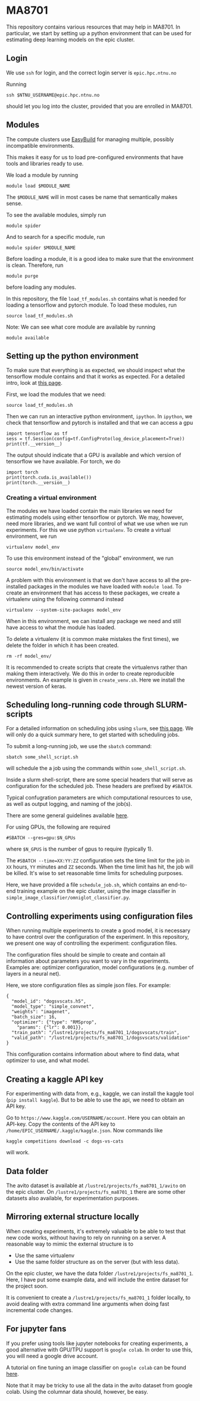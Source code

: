 # MA8701

This repository contains various resources that may help in MA8701.
In particular, we start by setting up a python environment that
can be used for estimating deep learning models on the epic cluster.

## Login

We use `ssh` for login, and the correct login server is `epic.hpc.ntnu.no`

Running

```
ssh $NTNU_USERNAME@epic.hpc.ntnu.no
```

should let you log into the cluster, provided that you are enrolled
in MA8701.

## Modules

The compute clusters use [EasyBuild](https://github.com/easybuilders/easybuild)
for managing multiple, possibly incompatible environments.

This makes it easy for us to load pre-configured environments that have
tools and libraries ready to use.

We load a module by running
```
module load $MODULE_NAME
```

The `$MODULE_NAME` will in most cases be name that semantically makes sense.

To see the available modules, simply run
```
module spider
```

And to search for a specific module, run
```
module spider $MODULE_NAME
```

Before loading a module, it is a good idea to make sure that the environment
is clean. Therefore, run
```
module purge
```
before loading any modules.


In this repository, the file `load_tf_modules.sh` contains what is needed
for loading a tensorflow and pytorch module. To load these modules, run
```
source load_tf_modules.sh
```

Note: We can see what core module are available by running
```
module available
```

## Setting up the python environment

To make sure that everything is as expected, we should inspect what the
tensorflow module contains and that it works as expected. For a detailed
intro, look at [this page](https://docs.python-guide.org/dev/virtualenvs/).

First, we load the modules that we need:
```
source load_tf_modules.sh
```

Then we can run an interactive python environment, `ipython`.
In `ipython`, we check that tensorflow and pytorch is installed
and that we can access a gpu
```
import tensorflow as tf
sess = tf.Session(config=tf.ConfigProto(log_device_placement=True))
print(tf.__version__)
```
The output should indicate that a GPU is available and which version
of tensorflow we have available.
For torch, we do
```
import torch
print(torch.cuda.is_available())
print(torch.__version__)
```

### Creating a virtual environment
The modules we have loaded contain the main libraries we need
for estimating models using either tensorflow or pytorch. We
may, however, need more libraries, and we want full control
of what we use when we run experiments. For this we use python
`virtualenv`. To create a virtual environment, we run
```
virtualenv model_env
```
To use this environment instead of the "global" environment,
we run
```
source model_env/bin/activate
```
A problem with this environment is that we don't have access
to all the pre-installed packages in the modules we have
loaded with `module load`. To create an environment that
has access to these packages, we create a virtualenv using
the following command instead
```
virtualenv --system-site-packages model_env
```
When in this environment, we can install any package we need
and still have access to what the module has loaded.

To delete a virtualenv (it is common make mistakes the first times),
we delete the folder in which it has been created.
```
rm -rf model_env/
```
It is recommended to create scripts that create the virtualenvs
rather than making them interactively. We do this in order to
create reproducible environments. An example is given in
`create_venv.sh`. Here we install the newest version of keras.

## Scheduling long-running code through SLURM-scripts

For a detailed information on scheduling jobs using `slurm`, see
[this page](https://slurm.schedmd.com/). We will only do a quick
summary here, to get started with scheduling jobs.

To submit a long-running job, we use the `sbatch` command:
```
sbatch some_shell_script.sh
```
will schedule the a job using the commands within `some_shell_script.sh`.

Inside a slurm shell-script, there are some special headers that will
serve as configuration for the scheduled job. These headers are
prefixed by `#SBATCH`.

Typical confugration parameters are which computational resources
to use, as well as output logging, and naming of the job(s).

There are some general guidelines available [here](https://www.hpc.ntnu.no/display/hpc/Getting+Started+on+Idun).

For using GPUs, the following are required
```
#SBATCH --gres=gpu:$N_GPUs
```
where `$N_GPUS` is the number of gpus to require (typically 1).

The `#SBATCH --time=XX:YY:ZZ` configuration sets the time limit for the job in
`XX` hours, `YY` minutes and `ZZ` seconds. When the time limit has hit,
the job will be killed. It's wise to set reasonable time limits for scheduling
purposes.

Here, we have provided a file `schedule_job.sh`, which contains an end-to-end
training example on the epic cluster, using the image classifier in
`simple_image_classifier/omniglot_classifier.py`.

## Controlling experiments using configuration files

When running multiple experiments to create a good model, it is necessary
to have control over the configuration of the experiment. In this repository,
we present one way of controlling the experiment: configuration files.

The configuration files should be simple to create and contain all
information about parameters you want to vary in the experiments.
Examples are: optimizer configuration, model configurations (e.g.
number of layers in a neural net).

Here, we store configuration files as simple json files. For example:
```
{
  "model_id": "dogsvscats.h5",
  "model_type": "simple_convnet",
  "weights": "imagenet",
  "batch_size": 16,
  "optimizer": {"type": "RMSprop",
    "params": {"lr": 0.001}},
  "train_path": "/lustre1/projects/fs_ma8701_1/dogsvscats/train",
  "valid_path": "/lustre1/projects/fs_ma8701_1/dogsvscats/validation"
}
```
This configuration contains information about where to find data,
what optimizer to use, and what model.


## Creating a kaggle API key

For experimenting with data from, e.g., kaggle, we can install the kaggle
tool (`pip install kaggle`). But to be able to use the api, we need to obtain
an API key.

Go to `https://www.kaggle.com/USERNAME/account`. Here you can obtain an API-key.
Copy the contents of the API key to `/home/EPIC_USERNAME/.kaggle/kaggle.json`.
Now commands like
```
kaggle competitions download -c dogs-vs-cats
```
will work.

## Data folder

The avito dataset is available at `/lustre1/projects/fs_ma8701_1/avito` on
the epic cluster. On `/lustre1/projects/fs_ma8701_1` there are some other
datasets also available, for experimentation purposes.


## Mirroring external structure locally

When creating experiments, it's extremely valuable to be able to test that new
code works, without having to rely on running on a server. A reasonable way
to mimic the external structure is to
 * Use the same virtualenv
 * Use the same folder structure as on the server (but with less data).

On the epic cluster, we have the data folder `/lustre1/projects/fs_ma8701_1`.
Here, I have put some example data, and will include the entire dataset for
the project soon.

It is convenient to create a `/lustre1/projects/fs_ma8701_1` folder locally,
to avoid dealing with extra command line arguments when doing fast incremental
code changes.


## For jupyter fans

If you prefer using tools like jupyter notebooks for creating experiments,
a good alternative with GPU/TPU support is `google colab`. In order to use
this, you will need a google drive account.

A tutorial on fine tuning an image classifier on `google colab` can be found
[here](https://colab.research.google.com/github/Hvass-Labs/TensorFlow-Tutorials/blob/master/10_Fine-Tuning.ipynb).

Note that it may be tricky to use all the data in the avito dataset from google colab.
Using the columnar data should, however, be easy.
